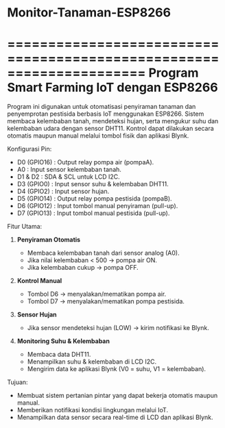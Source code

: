 # Monitor-Tanaman-ESP8266


=====================================================================
Program Smart Farming IoT dengan ESP8266
=====================================================================


Program ini digunakan untuk otomatisasi penyiraman tanaman dan 
penyemprotan pestisida berbasis IoT menggunakan ESP8266. 
Sistem membaca kelembaban tanah, mendeteksi hujan, serta 
mengukur suhu dan kelembaban udara dengan sensor DHT11. 
Kontrol dapat dilakukan secara otomatis maupun manual 
melalui tombol fisik dan aplikasi Blynk.

Konfigurasi Pin:
- D0 (GPIO16) : Output relay pompa air (pompaA).
- A0          : Input sensor kelembaban tanah.
- D1 & D2     : SDA & SCL untuk LCD I2C.
- D3 (GPIO0)  : Input sensor suhu & kelembaban DHT11.
- D4 (GPIO2)  : Input sensor hujan.
- D5 (GPIO14) : Output relay pompa pestisida (pompaB).
- D6 (GPIO12) : Input tombol manual penyiraman (pull-up).
- D7 (GPIO13) : Input tombol manual pestisida (pull-up).

Fitur Utama:
1. **Penyiraman Otomatis**  
   - Membaca kelembaban tanah dari sensor analog (A0).  
   - Jika nilai kelembaban < 500 → pompa air ON.  
   - Jika kelembaban cukup → pompa OFF.  

2. **Kontrol Manual**  
   - Tombol D6 → menyalakan/mematikan pompa air.  
   - Tombol D7 → menyalakan/mematikan pompa pestisida.  

3. **Sensor Hujan**  
   - Jika sensor mendeteksi hujan (LOW) → kirim notifikasi ke Blynk.  

4. **Monitoring Suhu & Kelembaban**  
   - Membaca data DHT11.  
   - Menampilkan suhu & kelembaban di LCD I2C.  
   - Mengirim data ke aplikasi Blynk (V0 = suhu, V1 = kelembaban).  

Tujuan:
- Membuat sistem pertanian pintar yang dapat bekerja otomatis 
  maupun manual.  
- Memberikan notifikasi kondisi lingkungan melalui IoT.  
- Menampilkan data sensor secara real-time di LCD dan aplikasi Blynk.  

